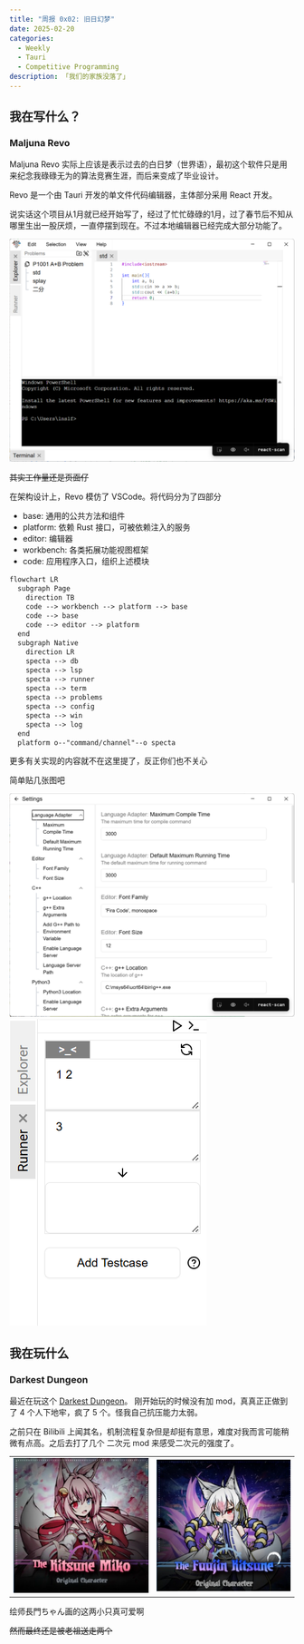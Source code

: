 ```yaml
---
title: "周报 0x02: 旧日幻梦"
date: 2025-02-20
categories:
  - Weekly
  - Tauri
  - Competitive Programming
description: 「我们的家族没落了」
---
```


## 我在写什么？

### Maljuna Revo

Maljuna Revo 实际上应该是表示过去的白日梦（世界语），最初这个软件只是用来纪念我碌碌无为的算法竞赛生涯，而后来变成了毕业设计。

Revo 是一个由 Tauri 开发的单文件代码编辑器，主体部分采用 React 开发。

说实话这个项目从1月就已经开始写了，经过了忙忙碌碌的1月，过了春节后不知从哪里生出一股厌烦，一直停摆到现在。不过本地编辑器已经完成大部分功能了。

![Program Screenshot](./prog.png)

~~其实工作量还是页面仔~~

在架构设计上，Revo 模仿了 VSCode。将代码分为了四部分

- base: 通用的公共方法和组件
- platform: 依赖 Rust 接口，可被依赖注入的服务
- editor: 编辑器
- workbench: 各类拓展功能视图框架
- code: 应用程序入口，组织上述模块

```mermaid
flowchart LR
  subgraph Page
    direction TB
    code --> workbench --> platform --> base
    code --> base
    code --> editor --> platform
  end
  subgraph Native
    direction LR
    specta --> db
    specta --> lsp
    specta --> runner
    specta --> term
    specta --> problems
    specta --> config
    specta --> win
    specta --> log
  end
  platform o--"command/channel"--o specta
```

更多有关实现的内容就不在这里提了，反正你们也不关心

简单贴几张图吧

![Preference](./prefs.png)
![Runner](./runner.png)

## 我在玩什么

### Darkest Dungeon

最近在玩这个 [Darkest Dungeon](https://neodb.social/game/6xaHyfmH9tRpNaURiYTLe8)。
刚开始玩的时候没有加 mod，真真正正做到了 4 个人下地牢，疯了 5 个。怪我自己抗压能力太弱。

之前只在 Bilibili 上闻其名，机制流程复杂但是却挺有意思，难度对我而言可能稍微有点高。之后去打了几个
二次元 mod 来感受二次元的强度了。

|                                      |                                        |
| :----------------------------------: | :------------------------------------: |
| ![狐妖巫女](./game_kitsune_miko.png) | ![风佑巫女](./game_fuujin_kitsune.png) |

绘师<span lang="jp">長門ちゃん</span>画的这两小只真可爱啊

~~然而最终还是被老祖送走两个~~
